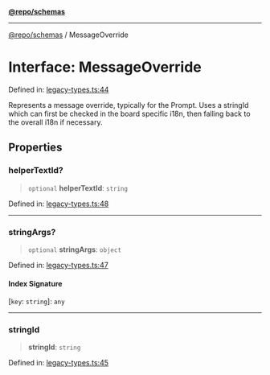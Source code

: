 [**@repo/schemas**](../README.md)

***

[@repo/schemas](../README.md) / MessageOverride

# Interface: MessageOverride

Defined in: [legacy-types.ts:44](https://github.com/alexqguo/drinking-board-game-v3/blob/15932662279983c0f0b2a6fa59ef653227975f0d/packages/schemas/src/legacy-types.ts#L44)

Represents a message override, typically for the Prompt. Uses a stringId which can
first be checked in the board specific i18n, then falling back to the overall i18n
if necessary.

## Properties

### helperTextId?

> `optional` **helperTextId**: `string`

Defined in: [legacy-types.ts:48](https://github.com/alexqguo/drinking-board-game-v3/blob/15932662279983c0f0b2a6fa59ef653227975f0d/packages/schemas/src/legacy-types.ts#L48)

***

### stringArgs?

> `optional` **stringArgs**: `object`

Defined in: [legacy-types.ts:47](https://github.com/alexqguo/drinking-board-game-v3/blob/15932662279983c0f0b2a6fa59ef653227975f0d/packages/schemas/src/legacy-types.ts#L47)

#### Index Signature

\[`key`: `string`\]: `any`

***

### stringId

> **stringId**: `string`

Defined in: [legacy-types.ts:45](https://github.com/alexqguo/drinking-board-game-v3/blob/15932662279983c0f0b2a6fa59ef653227975f0d/packages/schemas/src/legacy-types.ts#L45)
